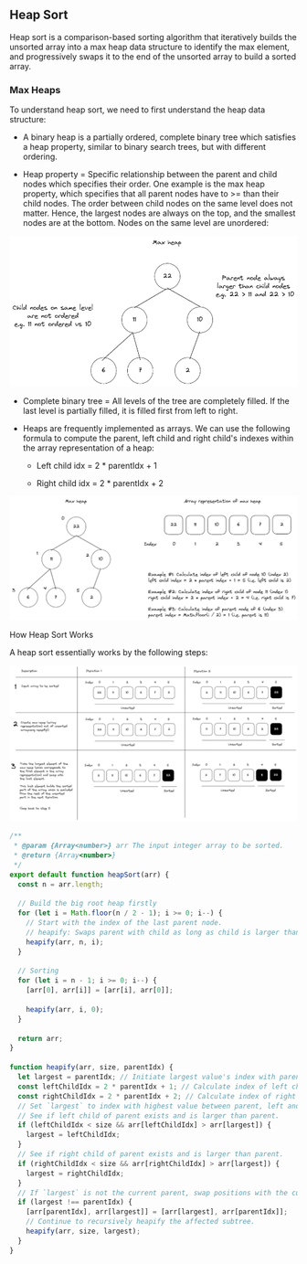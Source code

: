 ## Heap Sort

Heap sort is a comparison-based sorting algorithm that iteratively builds the unsorted array into a max heap data structure to identify the max element, and progressively swaps it to the end of the unsorted array to build a sorted array.

### Max Heaps

To understand heap sort, we need to first understand the heap data structure:

- A binary heap is a partially ordered, complete binary tree which satisfies a heap property, similar to binary search trees, but with different ordering.

- Heap property = Specific relationship between the parent and child nodes which specifies their order. One example is the max heap property, which specifies that all parent nodes have to >= than their child nodes. The order between child nodes on the same level does not matter. Hence, the largest nodes are always on the top, and the smallest nodes are at the bottom. Nodes on the same level are unordered:

![Max Heaps](images/maxHeap.png)

- Complete binary tree = All levels of the tree are completely filled. If the last level is partially filled, it is filled first from left to right.

- Heaps are frequently implemented as arrays. We can use the following formula to compute the parent, left child and right child's indexes within the array representation of a heap:

  - Left child idx = 2 \* parentIdx + 1

  - Right child idx = 2 \* parentIdx + 2

![alt text](images/maxHeap2.png)

How Heap Sort Works

A heap sort essentially works by the following steps:

![alt text](images/heapSort.png)

```javascript
/**
 * @param {Array<number>} arr The input integer array to be sorted.
 * @return {Array<number>}
 */
export default function heapSort(arr) {
  const n = arr.length;

  // Build the big root heap firstly
  for (let i = Math.floor(n / 2 - 1); i >= 0; i--) {
    // Start with the index of the last parent node.
    // heapify: Swaps parent with child as long as child is larger than parent.
    heapify(arr, n, i);
  }

  // Sorting
  for (let i = n - 1; i >= 0; i--) {
    [arr[0], arr[i]] = [arr[i], arr[0]];

    heapify(arr, i, 0);
  }

  return arr;
}

function heapify(arr, size, parentIdx) {
  let largest = parentIdx; // Initiate largest value's index with parent index.
  const leftChildIdx = 2 * parentIdx + 1; // Calculate index of left child.
  const rightChildIdx = 2 * parentIdx + 2; // Calculate index of right child.
  // Set `largest` to index with highest value between parent, left and right child.
  // See if left child of parent exists and is larger than parent.
  if (leftChildIdx < size && arr[leftChildIdx] > arr[largest]) {
    largest = leftChildIdx;
  }
  // See if right child of parent exists and is larger than parent.
  if (rightChildIdx < size && arr[rightChildIdx] > arr[largest]) {
    largest = rightChildIdx;
  }
  // If `largest` is not the current parent, swap positions with the current parent.
  if (largest !== parentIdx) {
    [arr[parentIdx], arr[largest]] = [arr[largest], arr[parentIdx]];
    // Continue to recursively heapify the affected subtree.
    heapify(arr, size, largest);
  }
}
```
